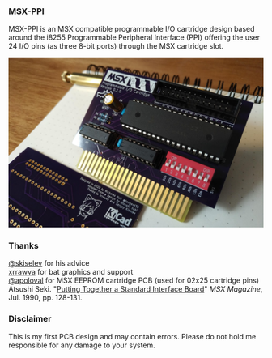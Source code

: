 ### MSX-PPI
MSX-PPI is an MSX compatible programmable I/O cartridge design based around the i8255 Programmable Peripheral Interface (PPI) offering the user 24 I/O pins (as three 8-bit ports) through the MSX cartridge slot.

![MSX-PPI cartridge](media/MSX-PPI.jpg "MSX-PPI cartridge")

### Thanks
[@skiselev](https://github.com/skiselev) for his advice  
[xrrawva](http://xrrawva.com/ "xrrawva") for bat graphics and support  
[@apoloval](https://github.com/apoloval) for MSX EEPROM cartridge PCB (used for 02x25 cartridge pins)  
Atsushi Seki. "[Putting Together a Standard Interface Board](https://archive.org/stream/MSX_Magazine_1990-07_ASCII_JP#page/n127/mode/1up "Putting Together a Standard Interface Board")" *MSX Magazine*, Jul. 1990, pp. 128-131.  

### Disclaimer
This is my first PCB design and may contain errors. Please do not hold me responsible for any damage to your system.